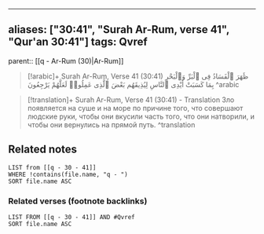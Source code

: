 
---
aliases: ["30:41", "Surah Ar-Rum, verse 41", "Qur'an 30:41"]
tags: Qvref
---

parent:: [[q - Ar-Rum (30)|Ar-Rum]]

> [!arabic]+ Surah Ar-Rum, Verse 41 (30:41)
> <span class="quran-arabic">ظَهَرَ ٱلْفَسَادُ فِى ٱلْبَرِّ وَٱلْبَحْرِ بِمَا كَسَبَتْ أَيْدِى ٱلنَّاسِ لِيُذِيقَهُم بَعْضَ ٱلَّذِى عَمِلُوا۟ لَعَلَّهُمْ يَرْجِعُونَ</span>
^arabic

> [!translation]+ Surah Ar-Rum, Verse 41 (30:41) - Translation
> Зло появляется на суше и на море по причине того, что совершают людские руки, чтобы они вкусили часть того, что они натворили, и чтобы они вернулись на прямой путь.
^translation



## Related notes
```dataview
LIST from [[q - 30 - 41]]
WHERE !contains(file.name, "q - ")
SORT file.name ASC
```

### Related verses (footnote backlinks)
```dataview
LIST FROM [[q - 30 - 41]] AND #Qvref
SORT file.name ASC
```

